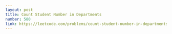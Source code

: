 ```yaml
---
layout: post
title: Count Student Number in Departments
number: 580
link: https://leetcode.com/problems/count-student-number-in-departments
---
```

